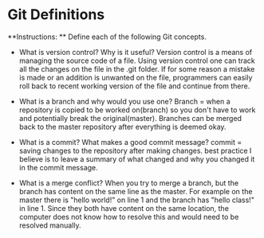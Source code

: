 # Git Definitions

**Instructions: ** Define each of the following Git concepts.

* What is version control?  Why is it useful?
    Version control is a means of managing the source code of a file. Using version control one can track all the changes on the file in the .git folder. If for some reason a mistake is made or an addition is unwanted on the file, programmers can easily roll back to recent working version of the file and continue from there.


* What is a branch and why would you use one?
    Branch =  when a repository is copied to be worked on(branch) so you don't have to work and potentially break the original(master). Branches can be merged back to the master repository after everything is deemed okay.


* What is a commit? What makes a good commit message?
    commit =  saving changes to the repository after making changes.
    best practice I believe is to leave a summary of what changed and why you changed it in the commit message.


* What is a merge conflict?
    When you try to merge a branch, but the branch has content on the same line as the master. For example on the master there is "hello world!" on line 1 and the branch has "hello class!" in line 1. Since they both have content on the same location, the computer does not know how to resolve this and would need to be resolved manually.